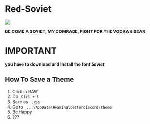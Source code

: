 # Red-Soviet

<img src=http://i.imgur.com/91I2Lpf.jpg>

<b> BE COME A SOVIET, MY COMRADE, FIGHT FOR THE VODKA & BEAR </b>

<h1><b>IMPORTANT</b> </h1>
<b>you have to download and Install the font <var> Soviet </var> </b>

<h2> How To Save a Theme </h2>
<ol>
  <li> Click in RAW
  <li> Do <Code> Ctrl + S </code>
  <li> Save as <Code> .css </code>
  <li> Go to <Code> ...\AppData\Roaming\betterdiscord\theme </code>
  <li> Be Happy 
  <li> ???
</ol>
